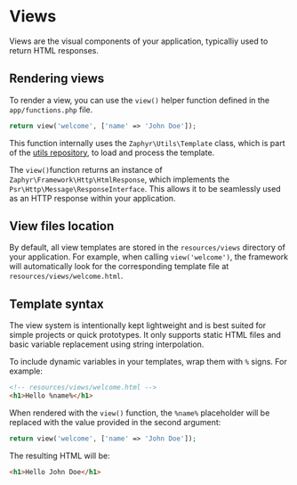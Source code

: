 # Views

Views are the visual components of your application, typicalliy used to return HTML responses.

## Rendering views

To render a view, you can use the `view()` helper function defined in the `app/functions.php` file.

```php
return view('welcome', ['name' => 'John Doe']);
```

This function internally uses the `Zaphyr\Utils\Template` class, which is part of the
[utils repository](/docs/repositories/latest/utils#template), to load and process the template.

The `view()`function returns an instance of `Zaphyr\Framework\Http\HtmlResponse`, which implements the
`Psr\Http\Message\ResponseInterface`. This allows it to be seamlessly used as an HTTP response within your application.

## View files location

By default, all view templates are stored in the `resources/views` directory of your application. For example, when
calling `view('welcome')`, the framework will automatically look for the corresponding template file at
`resources/views/welcome.html`.

## Template syntax

The view system is intentionally kept lightweight and is best suited for simple projects or quick prototypes. It only
supports static HTML files and basic variable replacement using string interpolation.

To include dynamic variables in your templates, wrap them with `%` signs. For example:

```html
<!-- resources/views/welcome.html -->
<h1>Hello %name%</h1>
```

When rendered with the `view()` function, the `%name%` placeholder will be replaced with the value provided in the
second argument:

```php
return view('welcome', ['name' => 'John Doe']);
```

The resulting HTML will be:

```html
<h1>Hello John Doe</h1>
```
